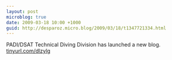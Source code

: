 ```yaml
---
layout: post
microblog: true
date: 2009-03-18 10:00 +1000
guid: http://desparoz.micro.blog/2009/03/18/t1347721334.html
---
```

PADI/DSAT Technical Diving Division has launched a new blog.  [tinyurl.com/dlzylg](http://tinyurl.com/dlzylg)
